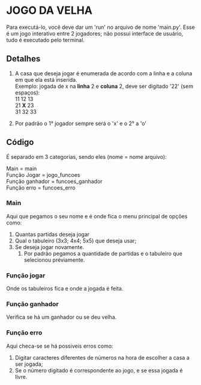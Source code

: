 # JOGO DA VELHA
Para executá-lo, você deve dar um 'run' no arquivo de nome 'main.py'.
Esse é um jogo interativo entre 2 jogadores; não possui interface de usuário, tudo é executado pelo terminal. <br>

## Detalhes
1. A casa que deseja jogar é enumerada de acordo com a linha e a coluna em que ela está inserida.<br/>
   Exemplo: jogada de x na **linha** 2 e **coluna** 2, deve ser digitado '22' (sem espaços):<br />
      11 12 13<br />21 **X** 23<br />31 32 33<br />

2. Por padrão o 1° jogador sempre será o 'x' e o 2° a 'o' 

## Código
É separado em 3 categorias, sendo eles (nome = nome arquivo): <br />

Main = main<br /> 
Função Jogar = jogo_funcoes <br />
Função ganhador = funcoes_ganhador <br />
Função erro = funcoes_erro
### Main

Aqui que pegamos o seu nome e é onde fica o menu principal de opções como:
1. Quantas partidas deseja jogar
2. Qual o tabuleiro (3x3; 4x4; 5x5) que deseja usar;
3. Se deseja jogar novamente.
   1. Por padrão pegamos a quantidade de partidas e o tabuleiro que selecionou préviamente.<br/>
### Função jogar
Onde os tabuleiros fica e onde a jogada é feita.
### Função ganhador
Verifica se há um ganhador ou se deu velha.
### Função erro
Aqui checa-se se há possiveis erros como:
1. Digitar caracteres diferentes de números na hora de escolher a casa a ser jogada;
2. Se o número digitado é correspondente ao jogo, e se essa jogada é livre.
